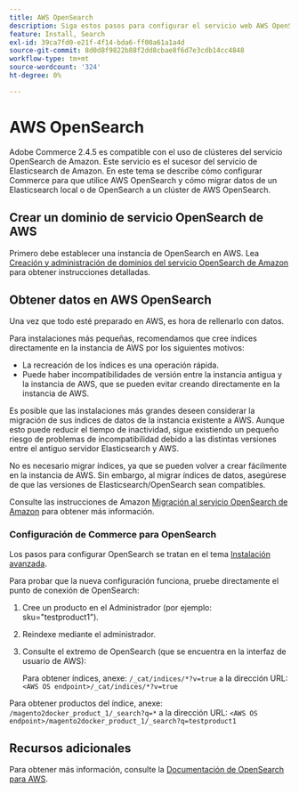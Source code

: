 ```yaml
---
title: AWS OpenSearch
description: Siga estos pasos para configurar el servicio web AWS OpenSearch para instalaciones locales de Adobe Commerce.
feature: Install, Search
exl-id: 39ca7fd0-e21f-4f14-bda6-ff00a61a1a4d
source-git-commit: 8d0d8f9822b88f2dd8cbae8f6d7e3cdb14cc4848
workflow-type: tm+mt
source-wordcount: '324'
ht-degree: 0%

---
```


# AWS OpenSearch

Adobe Commerce 2.4.5 es compatible con el uso de clústeres del servicio OpenSearch de Amazon. Este servicio es el sucesor del servicio de Elasticsearch de Amazon. En este tema se describe cómo configurar Commerce para que utilice AWS OpenSearch y cómo migrar datos de un Elasticsearch local o de OpenSearch a un clúster de AWS OpenSearch.

## Crear un dominio de servicio OpenSearch de AWS

Primero debe establecer una instancia de OpenSearch en AWS.
Lea [Creación y administración de dominios del servicio OpenSearch de Amazon](https://docs.aws.amazon.com/opensearch-service/latest/developerguide/createupdatedomains.html) para obtener instrucciones detalladas.

## Obtener datos en AWS OpenSearch

Una vez que todo esté preparado en AWS, es hora de rellenarlo con datos.

Para instalaciones más pequeñas, recomendamos que cree índices directamente en la instancia de AWS por los siguientes motivos:

* La recreación de los índices es una operación rápida.
* Puede haber incompatibilidades de versión entre la instancia antigua y la instancia de AWS, que se pueden evitar creando directamente en la instancia de AWS.

Es posible que las instalaciones más grandes deseen considerar la migración de sus índices de datos de la instancia existente a AWS. Aunque esto puede reducir el tiempo de inactividad, sigue existiendo un pequeño riesgo de problemas de incompatibilidad debido a las distintas versiones entre el antiguo servidor Elasticsearch y AWS.

No es necesario migrar índices, ya que se pueden volver a crear fácilmente en la instancia de AWS.
Sin embargo, al migrar índices de datos, asegúrese de que las versiones de Elasticsearch/OpenSearch sean compatibles.

Consulte las instrucciones de Amazon [Migración al servicio OpenSearch de Amazon](https://docs.aws.amazon.com/opensearch-service/latest/developerguide/migration.html) para obtener más información.

### Configuración de Commerce para OpenSearch

Los pasos para configurar OpenSearch se tratan en el tema [Instalación avanzada](../../advanced.md).

Para probar que la nueva configuración funciona, pruebe directamente el punto de conexión de OpenSearch:

1. Cree un producto en el Administrador (por ejemplo: sku=&quot;testproduct1&quot;).
1. Reindexe mediante el administrador.
1. Consulte el extremo de OpenSearch (que se encuentra en la interfaz de usuario de AWS):

   Para obtener índices, anexe: `/_cat/indices/*?v=true` a la dirección URL:
   `<AWS OS endpoint>/_cat/indices/*?v=true`

Para obtener productos del índice, anexe: `/magento2docker_product_1/_search?q=*` a la dirección URL:
`<AWS OS endpoint>/magento2docker_product_1/_search?q=testproduct1`

## Recursos adicionales

Para obtener más información, consulte la [Documentación de OpenSearch para AWS](https://docs.aws.amazon.com/opensearch-service/index.html).
